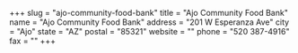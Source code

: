 +++
slug = "ajo-community-food-bank"
title = "Ajo Community Food Bank"
name = "Ajo Community Food Bank"
address = "201 W Esperanza Ave"
city = "Ajo"
state = "AZ"
postal = "85321"
website = ""
phone = "520 387-4916"
fax = ""
+++
